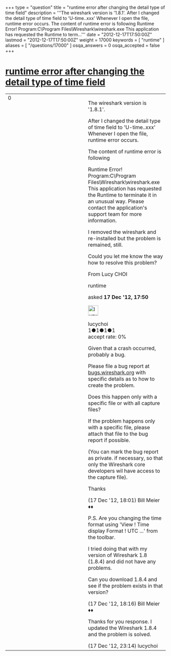 +++
type = "question"
title = "runtime error after changing the detail type of time field"
description = '''The wireshark version is &#x27;1.8.1&#x27;. After I changed the detail type of time field to &#x27;U-time..xxx&#x27; Whenever I open the file, runtime error occurs. The content of runtime error is following Runtime Error! Program:C&#92;Program Files&#92;Wireshark&#92;wireshark.exe This application has requested the Runtime to term...'''
date = "2012-12-17T17:50:00Z"
lastmod = "2012-12-17T17:50:00Z"
weight = 17000
keywords = [ "runtime" ]
aliases = [ "/questions/17000" ]
osqa_answers = 0
osqa_accepted = false
+++

<div class="headNormal">

# [runtime error after changing the detail type of time field](/questions/17000/runtime-error-after-changing-the-detail-type-of-time-field)

</div>

<div id="main-body">

<div id="askform">

<table id="question-table" style="width:100%;"><colgroup><col style="width: 50%" /><col style="width: 50%" /></colgroup><tbody><tr class="odd"><td style="width: 30px; vertical-align: top"><div class="vote-buttons"><div id="post-17000-score" class="post-score" title="current number of votes">0</div><div id="favorite-count" class="favorite-count"></div></div></td><td><div id="item-right"><div class="question-body"><p>The wireshark version is '1.8.1'.</p><p>After I changed the detail type of time field to 'U-time..xxx' Whenever I open the file, runtime error occurs.</p><p>The content of runtime error is following</p><p>Runtime Error! Program:C\Program Files\Wireshark\wireshark.exe This application has requested the Runtime to terminate it in an unusual way. Please contact the application's support team for more information.</p><p>I removed the wireshark and re-installed but the problem is remained, still.</p><p>Could you let me know the way how to resolve this problem?</p><p>From Lucy CHOI</p></div><div id="question-tags" class="tags-container tags">runtime</div><div id="question-controls" class="post-controls"></div><div class="post-update-info-container"><div class="post-update-info post-update-info-user"><p>asked <strong>17 Dec '12, 17:50</strong></p><img src="https://secure.gravatar.com/avatar/1def5c4be5d224064ce687df570a5192?s=32&amp;d=identicon&amp;r=g" class="gravatar" width="32" height="32" alt="lucychoi&#39;s gravatar image" /><p>lucychoi<br />
<span class="score" title="1 reputation points">1</span><span title="1 badges"><span class="badge1">●</span><span class="badgecount">1</span></span><span title="1 badges"><span class="silver">●</span><span class="badgecount">1</span></span><span title="1 badges"><span class="bronze">●</span><span class="badgecount">1</span></span><br />
<span class="accept_rate" title="Rate of the user&#39;s accepted answers">accept rate:</span> <span title="lucychoi has no accepted answers">0%</span></p></div></div><div id="comments-container-17000" class="comments-container"><span id="17002"></span><div id="comment-17002" class="comment"><div id="post-17002-score" class="comment-score"></div><div class="comment-text"><p>Given that a crash occurred, probably a bug.</p><p>Please file a bug report at <a href="http://bugs.wireshark.org">bugs.wireshark.org</a> with specific details as to how to create the problem.</p><p>Does this happen only with a specific file or with all capture files?</p><p>If the problem happens only with a specific file, please attach that file to the bug report if possible.</p><p>(You can mark the bug report as private. if necessary, so that only the Wireshark core developers wil have access to the capture file).</p><p>Thanks</p></div><div id="comment-17002-info" class="comment-info"><span class="comment-age">(17 Dec '12, 18:01)</span> Bill Meier ♦♦</div></div><span id="17003"></span><div id="comment-17003" class="comment"><div id="post-17003-score" class="comment-score"></div><div class="comment-text"><p>P.S. Are you changing the time format using 'View ! Time display Format ! UTC ...' from the toolbar.</p><p>I tried doing that with my version of Wireshark 1.8 (1.8.4) and did not have any problems.</p><p>Can you download 1.8.4 and see if the problem exists in that version?</p></div><div id="comment-17003-info" class="comment-info"><span class="comment-age">(17 Dec '12, 18:16)</span> Bill Meier ♦♦</div></div><span id="17007"></span><div id="comment-17007" class="comment"><div id="post-17007-score" class="comment-score"></div><div class="comment-text"><p>Thanks for you response. I updated the Wireshark 1.8.4 and the problem is solved.</p></div><div id="comment-17007-info" class="comment-info"><span class="comment-age">(17 Dec '12, 23:14)</span> lucychoi</div></div></div><div id="comment-tools-17000" class="comment-tools"></div><div class="clear"></div><div id="comment-17000-form-container" class="comment-form-container"></div><div class="clear"></div></div></td></tr></tbody></table>

</div>

</div>

